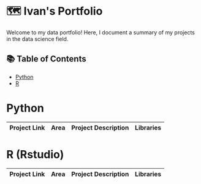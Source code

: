 # 🗺 Ivan's Portfolio

Welcome to my data portfolio! Here, I document a summary of my projects in the data science field. 

## 📚 Table of Contents

- [Python](#python)
- [R](#rstudio)

# Python

| Project Link | Area | Project Description | Libraries |    
|---|---|---|---|

# R (Rstudio)

| Project Link | Area | Project Description | Libraries |    
|---|---|---|---|
